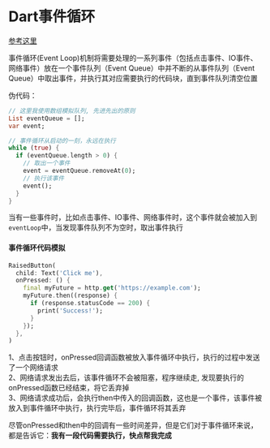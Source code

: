 # Dart事件循环

[参考这里](https://juejin.im/post/5d7f5e7c6fb9a06b0c089920)

事件循环(Event Loop)机制将需要处理的一系列事件（包括点击事件、IO事件、网络事件）放在一个事件队列（Event Queue）中并不断的从事件队列（Event Queue）中取出事件，并执行其对应需要执行的代码块，直到事件队列清空位置

伪代码：

```dart
// 这里我使用数组模拟队列, 先进先出的原则
List eventQueue = []; 
var event;

// 事件循环从启动的一刻，永远在执行
while (true) {
  if (eventQueue.length > 0) {
    // 取出一个事件
    event = eventQueue.removeAt(0);
    // 执行该事件
    event();
  }
}
```

当有一些事件时，比如点击事件、IO事件、网络事件时，这个事件就会被加入到`eventLoop`中，当发现事件队列不为空时，取出事件执行  

#### 事件循环代码模拟

```dart
RaisedButton(
  child: Text('Click me'),
  onPressed: () {
    final myFuture = http.get('https://example.com');
    myFuture.then((response) {
      if (response.statusCode == 200) {
        print('Success!');
      }
    });
  },
)
```

1、点击按钮时，onPressed回调函数被放入事件循环中执行，执行的过程中发送了一个网络请求  
2、网络请求发出去后，该事件循环不会被阻塞，程序继续走, 发现要执行的onPressed函数已经结束，将它丢弃掉  
3、网络请求成功后，会执行then中传入的回调函数，这也是一个事件，该事件被放入到事件循环中执行，执行完毕后，事件循环将其丢弃      

尽管onPressed和then中的回调有一些时间差异，但是它们对于事件循环来说，都是告诉它：**我有一段代码需要执行，快点帮我完成**

